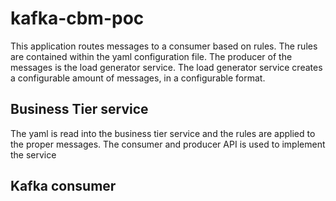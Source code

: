 # kafka-cbm-poc

This application routes messages to a consumer based on rules. The rules are contained within the yaml configuration file.  The producer of the messages is the load generator service. The load generator service creates a configurable amount of messages, in a configurable format. 

## Business Tier service

The yaml is read into the business tier service and the rules are applied to the proper messages.  The consumer and producer API is used to implement the service

## Kafka consumer 
